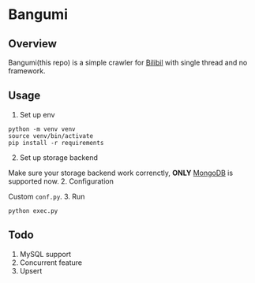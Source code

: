 # Bangumi

## Overview
Bangumi(this repo) is a simple crawler for [Bilibil](https://www.bilibili.com) with single thread and no framework.

## Usage
1. Set up env

```
python -m venv venv
source venv/bin/activate
pip install -r requirements
```
2. Set up storage backend

 Make sure your storage backend work correnctly, **ONLY** [MongoDB](https://www.mongodb.com) is supported now.
2. Configuration

 Custom ```conf.py```.
3. Run

 ```python exec.py```

## Todo
1. MySQL support
2. Concurrent feature
3. Upsert
